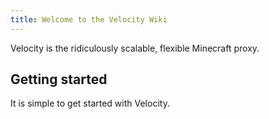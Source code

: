 ```yaml
---
title: Welcome to the Velocity Wiki
---
```


Velocity is the ridiculously scalable, flexible Minecraft proxy.

## Getting started

It is simple to get started with Velocity.